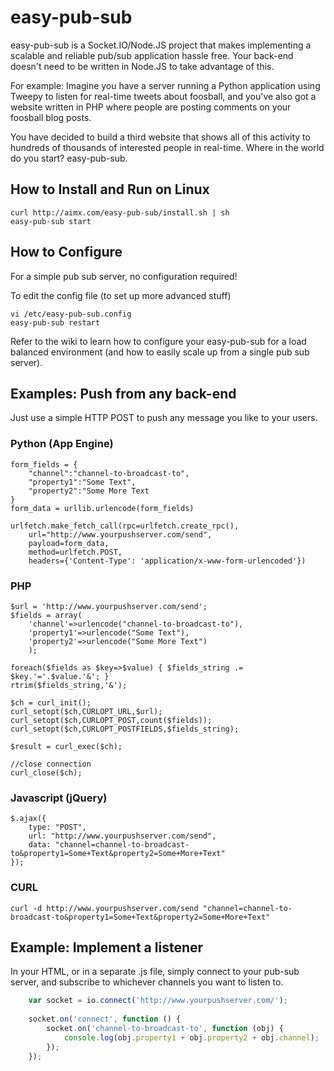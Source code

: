 # easy-pub-sub

easy-pub-sub is a Socket.IO/Node.JS project that makes implementing a scalable and reliable pub/sub application hassle free.  Your back-end doesn't need to be written in Node.JS to take advantage of this.

For example:  Imagine you have a server running a Python application using Tweepy to listen for real-time tweets about foosball, and you've also got a website written in PHP where people are posting comments on your foosball blog posts.

You have decided to build a third website that shows all of this activity to hundreds of thousands of interested people in real-time.  Where in the world do you start?  easy-pub-sub.

## How to Install and Run on Linux

	curl http://aimx.com/easy-pub-sub/install.sh | sh
	easy-pub-sub start

## How to Configure

For a simple pub sub server, no configuration required!

To edit the config file  (to set up more advanced stuff)

	vi /etc/easy-pub-sub.config
	easy-pub-sub restart

Refer to the wiki to learn how to configure your easy-pub-sub for a load balanced environment (and how to easily scale up from a single pub sub server).

## Examples: Push from any back-end

Just use a simple HTTP POST to push any message you like to your users.

### Python (App Engine)
	form_fields = {
		"channel":"channel-to-broadcast-to",
		"property1":"Some Text",
		"property2":"Some More Text
	}
	form_data = urllib.urlencode(form_fields)

	urlfetch.make_fetch_call(rpc=urlfetch.create_rpc(), 
		url="http://www.yourpushserver.com/send", 
		payload=form_data, 
		method=urlfetch.POST, 
		headers={'Content-Type': 'application/x-www-form-urlencoded'})

### PHP
	$url = 'http://www.yourpushserver.com/send';
	$fields = array(
		'channel'=>urlencode("channel-to-broadcast-to"),
		'property1'=>urlencode("Some Text"),
		'property2'=>urlencode("Some More Text")
		);

	foreach($fields as $key=>$value) { $fields_string .= $key.'='.$value.'&'; }
	rtrim($fields_string,'&');

	$ch = curl_init();
	curl_setopt($ch,CURLOPT_URL,$url);
	curl_setopt($ch,CURLOPT_POST,count($fields));
	curl_setopt($ch,CURLOPT_POSTFIELDS,$fields_string);

	$result = curl_exec($ch);

	//close connection
	curl_close($ch);

### Javascript (jQuery)
	$.ajax({
		type: "POST",
		url: "http://www.yourpushserver.com/send",
		data: "channel=channel-to-broadcast-to&property1=Some+Text&property2=Some+More+Text"
	});

### CURL
	curl -d http://www.yourpushserver.com/send "channel=channel-to-broadcast-to&property1=Some+Text&property2=Some+More+Text"

## Example: Implement a listener

In your HTML, or in a separate .js file, simply connect to your pub-sub server, and subscribe to whichever channels you want to listen to.

```js
	var socket = io.connect('http://www.yourpushserver.com/');
  	
	socket.on('connect', function () {
		socket.on('channel-to-broadcast-to', function (obj) {
			console.log(obj.property1 + obj.property2 + obj.channel);
		});
	});
```
